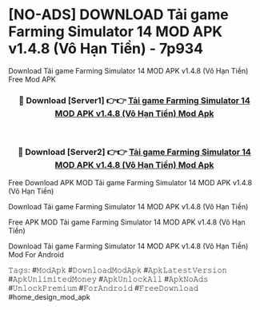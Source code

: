 # [NO-ADS] DOWNLOAD Tải game Farming Simulator 14 MOD APK v1.4.8 (Vô Hạn Tiền) - 7p934
Download Tải game Farming Simulator 14 MOD APK v1.4.8 (Vô Hạn Tiền) Free Mod APK

<div align="center">
<h3>🔴 Download [Server1] 👉👉 <a href="https://apk-comot.site?title=Tải_game_Farming_Simulator_14_MOD_APK_v1.4.8_(Vô_Hạn_Tiền)">Tải game Farming Simulator 14 MOD APK v1.4.8 (Vô Hạn Tiền) Mod Apk</a></h3><br>

<h3>🔴 Download [Server2] 👉👉 <a href="https://apk-comot.site?title=Tải_game_Farming_Simulator_14_MOD_APK_v1.4.8_(Vô_Hạn_Tiền)">Tải game Farming Simulator 14 MOD APK v1.4.8 (Vô Hạn Tiền) Mod Apk</a></h3>
</div>


Free Download APK MOD Tải game Farming Simulator 14 MOD APK v1.4.8 (Vô Hạn Tiền)

Download Tải game Farming Simulator 14 MOD APK v1.4.8 (Vô Hạn Tiền) 

Free APK MOD Tải game Farming Simulator 14 MOD APK v1.4.8 (Vô Hạn Tiền) 

Download Tải game Farming Simulator 14 MOD APK v1.4.8 (Vô Hạn Tiền) Mod For Android

𝚃𝚊𝚐𝚜: #𝙼𝚘𝚍𝙰𝚙𝚔 #𝙳𝚘𝚠𝚗𝚕𝚘𝚊𝚍𝙼𝚘𝚍𝙰𝚙𝚔 #𝙰𝚙𝚔𝙻𝚊𝚝𝚎𝚜𝚝𝚅𝚎𝚛𝚜𝚒𝚘𝚗 #𝙰𝚙𝚔𝚄𝚗𝚕𝚒𝚖𝚒𝚝𝚎𝚍𝙼𝚘𝚗𝚎𝚢 #𝙰𝚙𝚔𝚄𝚗𝚕𝚘𝚌𝚔𝙰𝚕𝚕 #𝙰𝚙𝚔𝙽𝚘𝙰𝚍𝚜 #𝚄𝚗𝚕𝚘𝚌𝚔𝙿𝚛𝚎𝚖𝚒𝚞𝚖 #𝙵𝚘𝚛𝙰𝚗𝚍𝚛𝚘𝚒𝚍 #𝙵𝚛𝚎𝚎𝙳𝚘𝚠𝚗𝚕𝚘𝚊𝚍 #home_design_mod_apk